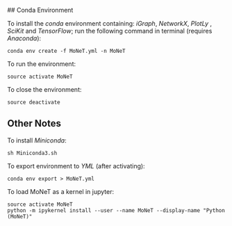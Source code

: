 ## Conda Environment

To install the *conda* environment containing: _iGraph_, _NetworkX_, _PlotLy_ , _SciKit_ and _TensorFlow_; run the following command in terminal (requires _Anaconda_):

```conda env create -f MoNeT.yml -n MoNeT```

To run the environment:

```source activate MoNeT```

To close the environment:

```source deactivate```

## Other Notes

To install *Miniconda*:

```sh Miniconda3.sh```

To export environment to *YML* (after activating):

```conda env export > MoNeT.yml```

To load MoNeT as a kernel in jupyter:

```
source activate MoNeT
python -m ipykernel install --user --name MoNeT --display-name "Python (MoNeT)"
```